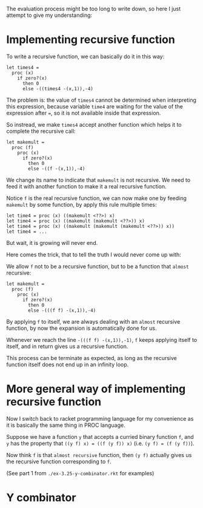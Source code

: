 The evaluation process might be too long to write down,
so here I just attempt to give my understanding:

# Implementing recursive function

To write a recursive function, we can basically do it in this way:

    let times4 =
      proc (x)
        if zero?(x)
          then 0
          else -((times4 -(x,1)),-4)

The problem is: the value of `times4` cannot be determined
when interpreting this expression, because variable `time4`
are waiting for the value of the expression after `=`, so it
is not available inside that expression.

So instread, we make `times4` accept another function which helps
it to complete the recursive call:

    let makemult =
      proc (f)
        proc (x)
          if zero?(x)
            then 0
            else -((f -(x,1)),-4)

We change its name to indicate that `makemult` is not recursive.
We need to feed it with another function to make it a real recursive
function.

Notice `f` is the real recursive function, we can now make one by feeding
`makemult` by some function, by apply this rule multiple times:

    let time4 = proc (x) ((makemult <??>) x)
    let time4 = proc (x) ((makemult (makemult <??>)) x)
    let time4 = proc (x) ((makemult (makemult (makemult <??>)) x))
    let time4 = ...

But wait, it is growing will never end.

Here comes the trick, that to tell the truth I would never come up with:

We allow `f` not to be a recursive function, but to be a function that 
`almost` recursive:

    let makemult =
      proc (f)
        proc (x)
          if zero?(x)
            then 0
            else -(((f f) -(x,1)),-4)

By applying `f` to itself, we are always dealing with an `almost` recursive
function, by now the expansion is automatically done for us.

Whenever we reach the line `-(((f f) -(x,1)),-1)`, `f` keeps applying itself
to itself, and in return gives us a recursive function.

This process can be terminate as expected, as long as the recursive function itself
does not end up in an infinity loop.

# More general way of implementing recursive function

Now I switch back to racket programming language for my convenience as
it is basically the same thing in PROC language.

Suppose we have a function `y` that accepts a curried binary function `f`,
and `y` has the property that
`((y f) x) = ((f (y f)) x)` (i.e.  `(y f) = (f (y f))`).

Now think `f` is that `almost recursive` function, then `(y f)` actually
gives us the recursive function corresponding to `f`.

(See part 1 from `./ex-3.25-y-combinator.rkt` for examples)

# Y combinator


